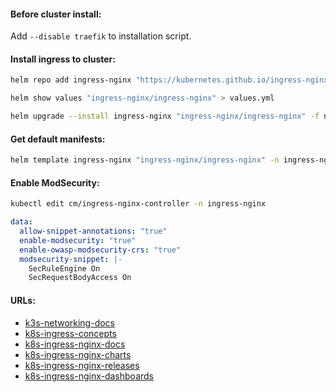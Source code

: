 #### Before cluster install:
Add `--disable traefik` to installation script.

#### Install ingress to cluster:
```bash
helm repo add ingress-nginx "https://kubernetes.github.io/ingress-nginx" && helm repo update
```
```bash
helm show values "ingress-nginx/ingress-nginx" > values.yml
```
```bash
helm upgrade --install ingress-nginx "ingress-nginx/ingress-nginx" -f nginx-ingress-values.yml -n ingress-nginx --create-namespace
```

#### Get default manifests:
```bash
helm template ingress-nginx "ingress-nginx/ingress-nginx" -n ingress-nginx --create-namespace > manifests.yml
```

#### Enable ModSecurity:
```bash
kubectl edit cm/ingress-nginx-controller -n ingress-nginx
```
```yaml
data:
  allow-snippet-annotations: "true"
  enable-modsecurity: "true"
  enable-owasp-modsecurity-crs: "true"
  modsecurity-snippet: |-
    SecRuleEngine On
    SecRequestBodyAccess On
```

#### URLs:
- [k3s-networking-docs](https://docs.k3s.io/networking)
- [k8s-ingress-concepts](https://kubernetes.io/docs/concepts/services-networking/ingress/)
- [k8s-ingress-nginx-docs](https://kubernetes.github.io/ingress-nginx/)
- [k8s-ingress-nginx-charts](https://github.com/kubernetes/ingress-nginx/tree/main/charts/ingress-nginx)
- [k8s-ingress-nginx-releases](https://github.com/kubernetes/ingress-nginx/releases)
- [k8s-ingress-nginx-dashboards](https://github.com/kubernetes/ingress-nginx/tree/main/deploy/grafana/dashboards)
